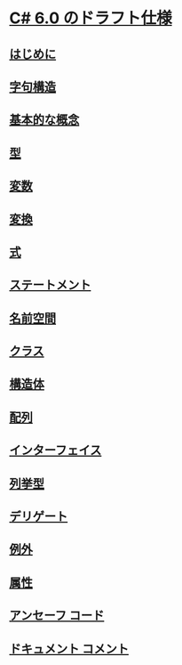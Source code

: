 # [C# 6.0 のドラフト仕様](index.md)
## [はじめに](../../../../_csharplang/spec/introduction.md)
## [字句構造](../../../../_csharplang/spec/lexical-structure.md)
## [基本的な概念](../../../../_csharplang/spec/basic-concepts.md)
## [型](../../../../_csharplang/spec/types.md)
## [変数](../../../../_csharplang/spec/variables.md)
## [変換](../../../../_csharplang/spec/conversions.md)
## [式](../../../../_csharplang/spec/expressions.md)
## [ステートメント](../../../../_csharplang/spec/statements.md)
## [名前空間](../../../../_csharplang/spec/namespaces.md)
## [クラス](../../../../_csharplang/spec/classes.md)
## [構造体](../../../../_csharplang/spec/structs.md)
## [配列](../../../../_csharplang/spec/arrays.md)
## [インターフェイス](../../../../_csharplang/spec/interfaces.md)
## [列挙型](../../../../_csharplang/spec/enums.md)
## [デリゲート](../../../../_csharplang/spec/delegates.md)
## [例外](../../../../_csharplang/spec/exceptions.md)
## [属性](../../../../_csharplang/spec/attributes.md)
## [アンセーフ コード](../../../../_csharplang/spec/unsafe-code.md)
## [ドキュメント コメント](../../../../_csharplang/spec/documentation-comments.md)
